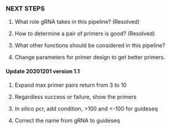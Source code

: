 ### NEXT STEPS

1. What role gRNA takes in this pipeline? (Resolved)

2. How to determine a pair of primers is good? (Resolved)

3. What other functions should be considered in this pipeline?

4. Change parameters for primer design to get better primers.


#### Update 20201201 version 1.1

1. Expand max primer pairs return from 3 to 10

2. Regardless success or failure, show the primers 

3. In silico pcr, add condition, >100 and <-100 for guideseq

4. Correct the name from gRNA to guideseq
